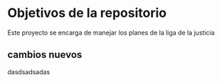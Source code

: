 # Objetivos de la repositorio

Este proyecto se encarga de manejar los planes de la liga de la justicia


## cambios nuevos   
dasdsadsadas